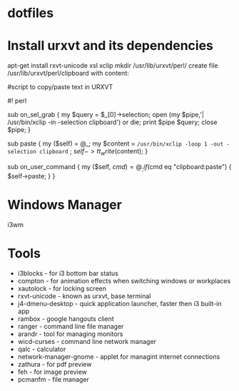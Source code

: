 # dotfiles

# Install urxvt and its dependencies

apt-get install rxvt-unicode xsl xclip
mkdir /usr/lib/urxvt/perl/
create file /usr/lib/urxvt/perl/clipboard with content:

#script to copy/paste text in URXVT

#! perl

sub on_sel_grab {
    my $query = $_[0]->selection;
    open (my $pipe,'| /usr/bin/xclip -in -selection clipboard') or die;
    print $pipe $query;
    close $pipe;
}

sub paste {
    my ($self) = @_;
    my $content = `/usr/bin/xclip -loop 1 -out -selection clipboard` ;
    $self->tt_write ($content);
}

sub on_user_command {
    my ($self, $cmd) = @_;
    if ($cmd eq "clipboard:paste") {
        $self->paste;
    }
}

# Windows Manager

i3wm

# Tools

* i3blocks - for i3 bottom bar status
* compton - for animation effects when switching windows or workplaces
* xautolock - for locking screen
* rxvt-unicode - known as urxvt, base terminal
* j4-dmenu-desktop - quick application launcher, faster then i3 built-in app
* rambox - google hangouts client
* ranger - command line file manager
* arandr - tool for managing monitors
* wicd-curses - command line network manager
* qalc - calculator
* network-manager-gnome - applet for managint internet connections
* zathura - for pdf preview
* feh - for image preview
* pcmanfm - file manager
